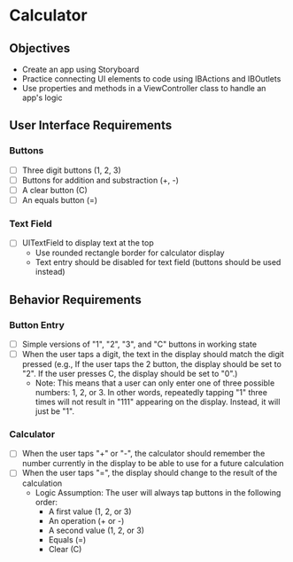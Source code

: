 # Calculator

## Objectives

- Create an app using Storyboard
- Practice connecting UI elements to code using IBActions and IBOutlets
- Use properties and methods in a ViewController class to handle an app's logic

## User Interface Requirements
### Buttons
- [ ] Three digit buttons (1, 2, 3)
- [ ] Buttons for addition and substraction (+, -)
- [ ] A clear button (C)
- [ ] An equals button (=)
### Text Field
- [ ] UITextField to display text at the top
    - Use rounded rectangle border for calculator display
    - Text entry should be disabled for text field (buttons should be used instead)

## Behavior Requirements
### Button Entry
- [ ] Simple versions of "1", "2", "3", and "C" buttons in working state
- [ ] When the user taps a digit, the text in the display should match the digit pressed (e.g., If the user taps the 2 button, the display should be set to "2". If the user presses C, the display should be set to "0".)
    - Note: This means that a user can only enter one of three possible numbers: 1, 2, or 3. In other words, repeatedly tapping "1" three times will not result in "111" appearing on the display. Instead, it will just be "1".

### Calculator
- [ ] When the user taps "+" or "-", the calculator should remember the number currently in the display to be able to use for a future calculation
- [ ] When the user taps "=", the display should change to the result of the calculation
    - Logic Assumption: The user will always tap buttons in the following order:
        - A first value (1, 2, or 3)
        - An operation (+ or -)
        - A second value (1, 2, or 3)
        - Equals (=)
        - Clear (C)